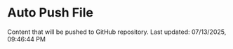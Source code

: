 # Auto Push File

Content that will be pushed to GitHub repository.
Last updated: 07/13/2025, 09:46:44 PM